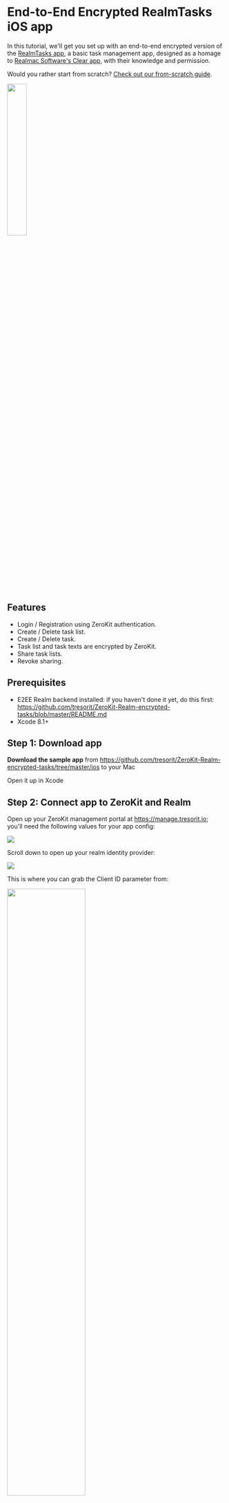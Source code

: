# End-to-End Encrypted RealmTasks iOS app

In this tutorial, we'll get you set up with an end-to-end encrypted version of the [RealmTasks app](https://github.com/realm-demos/realm-tasks/tree/master/RealmTasks%20Apple), a basic task management app, designed as a homage to [Realmac Software's Clear app](http://realmacsoftware.com/clear), with their knowledge and permission.

Would you rather start from scratch? [Check out our from-scratch guide](https://github.com/davidszabo26/ZeroKit-Realm-encrypted-tasks/blob/master/ios/FromScratch.md).

<img src="/.images/ios-sample-tasks.png" width="30%">

## Features
* Login / Registration using ZeroKit authentication.
* Create / Delete task list.
* Create / Delete task.
* Task list and task texts are encrypted by ZeroKit.
* Share task lists.
* Revoke sharing.

## Prerequisites

* E2EE Realm backend installed: if you haven't done it yet, do this first: https://github.com/tresorit/ZeroKit-Realm-encrypted-tasks/blob/master/README.md
* Xcode 8.1+

## Step 1: Download app
**Download the sample app** from https://github.com/tresorit/ZeroKit-Realm-encrypted-tasks/tree/master/ios to your Mac

Open it up in Xcode

## Step 2: Connect app to ZeroKit and Realm
Open up your ZeroKit management portal at https://manage.tresorit.io; you'll need the following values for your app config:

<img src="/.images/zerokit-basic-settings.png">

Scroll down to open up your realm identity provider:

<img src="/.images/zerokit-basic-idpclientedit.png">

This is where you can grab the Client ID parameter from:

<img src="/.images/zerokit-idp-copy1.png" width="60%">

In the `RealmTasks Shared/Config.plist` file set the values for `ZeroKitAPIBaseURL`, `ZeroKitClientId`, `ZeroKitAppBackend`, `RealmPort` and `RealmHost`:

```xml
<key>RealmPort</key>
<integer>9080</integer>
<key>RealmHost</key>
<string>Your realm host, eg. 127.0.0.1</string>
<key>ZeroKitServiceURL</key>
<string>This is your Service URL https://abcde12345.api.tresorit.io</string>
<key>ZeroKitClientId</key>
<string>This is your Client ID abcde12345_fghij67890</string>
<key>ZeroKitAppBackend</key>
<string>This is your ZeroKit node backend http://127.0.0.1:3000</string>
```

  **Note**: even though you set up your ZeroKit backend with the http://10.0.0.2 ZeroKit backend Url, you should still refer to it as http://127.0.0.1 in your iPhone app's config file. The iOS emulator won't work with the 10.0.2.2 IP addresses. Yes, the beauties of multi-platform development...
  

# Step 3: Test-drive the app

You are now ready to **Build and Run** (**⌘R**) the app in Xcode!

## Step 3: Test-drive the app
Choose one of the latest emulator devices, for example **Google's Pixel XL**, and run the app:

<img src="/.images/ios-sample-login.png" width="40%">

Once the app started up, **REGISTER a user with a test-user-** prefix, such as **test-user-Alice**:

<img src="/.images/ios-sample-reg.png" width="40%">

**Note**: the test-user- prefix will get your user account automatically approved in your sandbox tenant. Otherwise, your new user registration will stuck without validation and won't be able to log in.

Once logged in with the user, create a new task list with the (plus) sign and tap in it:

<img src="/.images/ios-sample-tasks-empty.png" width="40%">

Open the list and add task items:

<img src="/.images/ios-sample-tasks.png" width="40%">

**These task items are now all end-to-end encrypted. Check out the tasks' titles using a Realm Object Browser**:

Browse to your Realm server's Realms list: http://localhost:9080/#!/realms and find Alice's *realmtasks* realm. Copy the link's address:

<img src="/.images/realm-dashboard-realms.png" width="80%">

Open Realm Object Browser, paste the Url into the Realm URL box and delete the highlighted part. Enter your Realm admin username & password and hit Open:

<img src="/.images/realm-browser-login.png" width="40%">

Check out the Tasks collection inside the realm, it's end-to-end encrypted!

<img src="/.images/realm-browser-e2ee.png" width="50%">

You can now log out with the → sign, create another test-user- user and share task lists with each other as in this video.
The ZeroKit SDK seamlessly handles the encryption keys for the realms.

## How the app works?

The app contains the source code of the original [RealmTasks iOS app](https://github.com/realm-demos/realm-tasks/tree/master/RealmTasks%20Apple) extended with the **Zerokit SDK**.

* The text content of the `Task` and `TaskList` objects are encrypted by ZeroKit, so unauthorized users cannot access this data.
* The `TaskListList` is shareable, so it is now possible to provide access rights for different users to handle the same task list.
* The logged in user can share his/her list with an other user. The revocation of these shares are also possible.
* The user can see two sharing lists:
  * *My Shares*: This contains the users who have access to the current user's task lists. Here sharing can be initiated by tapping the *+* button.
  * *Shared with Me*: This contains the users who shared their task lists with the current user.
* `ZeroKit`: The `ZeroKitManager` singleton provides access to a `ZeroKit` instance to handle encryption and decryption of data, and user authentication with the ZeroKit service.
* `Backend`: Most of the cryptographic operations (including invites and sharing) must be done client side by the SDK library. To provide control over these operations, and to prevent possible abuse by tampering the client, we introduced the admin API. All client initiated changes which has a permanent effect on the server has to be approved through the Admin API (typically by the server backend of the integrated app). The communication with the backend is implemented in the `Backend.swift` file.

### 3rd-party libraries used

- [ZeroKit](https://github.com/tresorit/ZeroKit-iOS-SDK): ZeroKit is a simple, breach-proof user authentication and end-to-end encryption library.
- [RealmSwift](https://github.com/realm/realm-cocoa/tree/master/RealmSwift): Realm Swift enables you to efficiently write your app’s model layer in a safe, persisted and fast way.
- [RealmLoginKit](https://github.com/realm-demos/realm-loginkit): A generic interface for logging in to Realm Mobile Platform apps.
- [Cartography](https://github.com/robb/Cartography): A declarative Auto Layout DSL for Swift.
- [SwiftLint](https://github.com/realm/SwiftLint): A tool to enforce Swift style and conventions.
